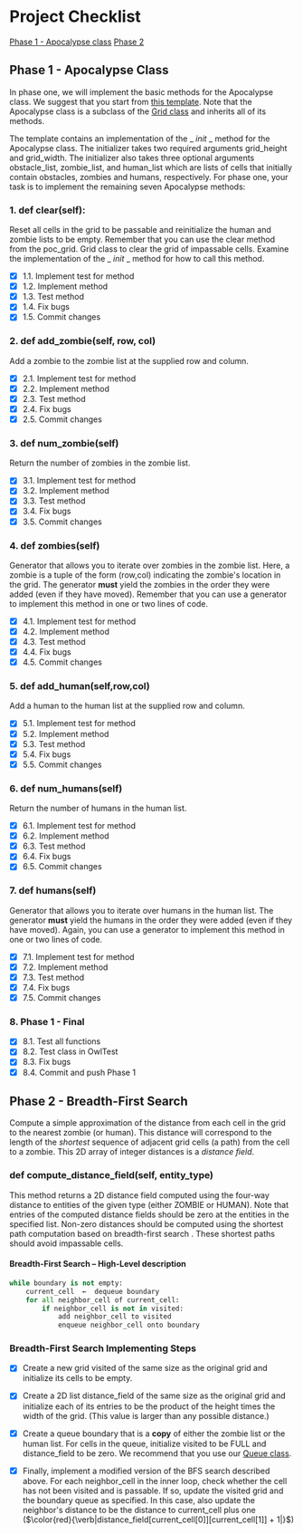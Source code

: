 # Project Checklist

[Phase 1 - Apocalypse class](#Phase-1—Apocalypse-Class)
		[Phase 2](#Phase-2)

## Phase 1 - Apocalypse Class

In phase one, we will implement the basic methods for the Apocalypse class. We suggest that you start from [this template](http://www.codeskulptor.org/#poc_zombie_template.py). Note that the Apocalypse class is a subclass of the [Grid class](http://www.codeskulptor.org/#poc_grid.py) and inherits all of its methods.

The template contains an implementation of the _ _init_ _ method for the Apocalypse class. The initializer takes two required arguments grid_height and grid_width. The initializer also takes three optional arguments obstacle_list, zombie_list, and human_list which are lists of cells that initially contain obstacles, zombies and humans, respectively. For phase one, your task is to implement the remaining seven Apocalypse methods:

### 1. def clear(self):

Reset all cells in the grid to be passable and reinitialize the human and zombie lists to be empty. Remember that you can use the clear method from the poc_grid. Grid class to clear the grid of impassable cells. Examine the implementation of the _ _init_ _ method for how to call this method.

- [x]  1.1. Implement test for method
- [x]  1.2. Implement method
- [x] 1.3. Test method
- [x] 1.4. Fix bugs
- [x] 1.5. Commit changes

### 2. def add_zombie(self,  row, col)

Add a zombie to the zombie list at the supplied row and column.

- [x]  2.1. Implement test for method
- [x]  2.2. Implement method
- [x] 2.3. Test method
- [x] 2.4. Fix bugs
- [x] 2.5. Commit changes

### 3. def num_zombie(self)

Return the number of zombies in the zombie list.

- [x]  3.1. Implement test for method
- [x]  3.2. Implement method
- [x] 3.3. Test method
- [x] 3.4. Fix bugs
- [x] 3.5. Commit changes

### 4. def zombies(self)

Generator that allows you to iterate over zombies in the zombie list. Here, a zombie is a tuple of the form (row,col) indicating the zombie's location in the grid. The generator **must** yield the zombies in the order they were added (even if they have moved). Remember that you can use a generator to implement this method in one or two lines of code.

- [x] 4.1. Implement test for method
- [x] 4.2. Implement method
- [x] 4.3. Test method
- [x] 4.4. Fix bugs
- [x] 4.5. Commit changes

### 5. def add_human(self,row,col)

 Add a human to the human list at the supplied row and column.

- [x] 5.1. Implement test for method
- [x] 5.2. Implement method
- [x] 5.3. Test method
- [x] 5.4. Fix bugs
- [x] 5.5. Commit changes

### 6. def num_humans(self)

Return the number of humans in the human list.

- [x] 6.1. Implement test for method
- [x] 6.2. Implement method
- [x] 6.3. Test method
- [x] 6.4. Fix bugs
- [x] 6.5. Commit changes

### 7. def humans(self)

 Generator that allows you to iterate over humans in the human list. The generator **must** yield the humans in the order they were added (even if they have moved). Again, you can use a generator to implement this method in one or two lines of code.

- [x] 7.1. Implement test for method
- [x] 7.2. Implement method
- [x] 7.3. Test method
- [x] 7.4. Fix bugs
- [x] 7.5. Commit changes

### 8. Phase 1 - Final

- [x] 8.1. Test all functions
- [x] 8.2. Test class in OwlTest
- [x] 8.3. Fix bugs
- [x] 8.4. Commit and push Phase 1

## Phase 2 - Breadth-First Search

 Compute a simple approximation of the distance from each cell in the grid to the nearest zombie (or human). This distance will correspond to the length of the *shortest* sequence of adjacent grid cells (a path) from the cell to a zombie. This 2D array of integer distances is a *distance field*.

### def compute_distance_field(self, entity_type)

This method returns a 2D distance field computed using the four-way distance to entities of the given type (either ZOMBIE or HUMAN). Note that entries of the computed distance fields should be zero at the entities in the specified list. Non-zero distances should be computed using the shortest path computation based on breadth-first search . These shortest paths should avoid impassable cells.

#### Breadth-First Search – High-Level description

```python
while boundary is not empty:
    current_cell  ←  dequeue boundary
    for all neighbor_cell of current_cell:
        if neighbor_cell is not in visited:
            add neighbor_cell to visited
            enqueue neighbor_cell onto boundary
```

### Breadth-First Search Implementing Steps

- [x] Create a new grid visited of the same size as the original grid and initialize its cells to be empty.
- [x] Create a 2D list distance_field of the same size as the original grid and initialize each of its entries to be the product of the height times the width of the grid. (This value is larger than any possible distance.)
- [x] Create a queue boundary that is a **copy** of either the zombie list or the human list. For cells in the queue, initialize visited to be FULL and distance_field to be zero. We recommend that you use our [Queue class](http://www.codeskulptor.org/#poc_queue.py).
- [x] Finally, implement a modified version of the BFS search described above. For each neighbor_cell in the inner loop, check whether the cell has not been visited and is passable. If so, update the visited grid and the boundary queue as specified. In this case, also update the neighbor's distance to be the distance to current_cell plus one ($\color{red}{\verb|distance_field[current_cell[0]][current_cell[1]] + 1|}$)

